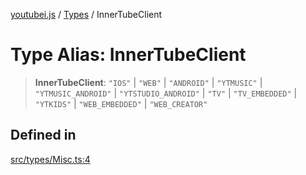 [youtubei.js](../../../README.md) / [Types](../README.md) / InnerTubeClient

# Type Alias: InnerTubeClient

> **InnerTubeClient**: `"IOS"` \| `"WEB"` \| `"ANDROID"` \| `"YTMUSIC"` \| `"YTMUSIC_ANDROID"` \| `"YTSTUDIO_ANDROID"` \| `"TV"` \| `"TV_EMBEDDED"` \| `"YTKIDS"` \| `"WEB_EMBEDDED"` \| `"WEB_CREATOR"`

## Defined in

[src/types/Misc.ts:4](https://github.com/LuanRT/YouTube.js/blob/fc5571629eca037af7de03f4b903da6add1f300b/src/types/Misc.ts#L4)
